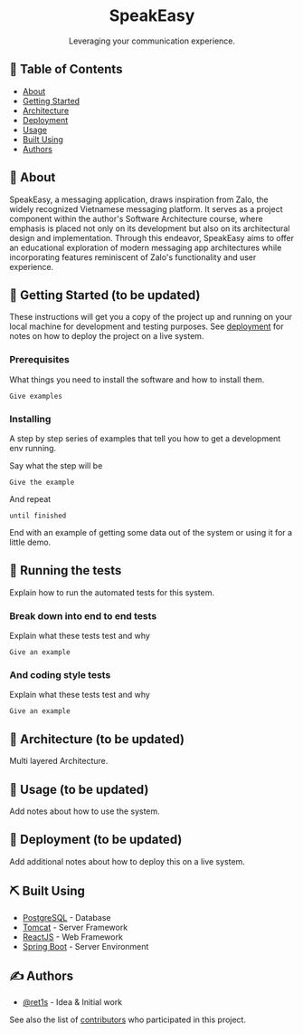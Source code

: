 <h1 align="center">SpeakEasy</h1>


<p align="center"> Leveraging your communication experience.
    <br> 
</p>

## 📝 Table of Contents
- [About](#about)
- [Getting Started](#getting_started)
- [Architecture](#architecture)
- [Deployment](#deployment)
- [Usage](#usage)
- [Built Using](#built_using)
- [Authors](#authors)

## 🧐 About <a name = "about"></a>
SpeakEasy, a messaging application, draws inspiration from Zalo, the widely recognized Vietnamese messaging platform. It serves as a project component within the author's Software Architecture course, where emphasis is placed not only on its development but also on its architectural design and implementation. Through this endeavor, SpeakEasy aims to offer an educational exploration of modern messaging app architectures while incorporating features reminiscent of Zalo's functionality and user experience.

## 🏁 Getting Started <a name = "getting_started"></a> (to be updated)
These instructions will get you a copy of the project up and running on your local machine for development and testing purposes. See [deployment](#deployment) for notes on how to deploy the project on a live system.

### Prerequisites
What things you need to install the software and how to install them.

```
Give examples
```

### Installing
A step by step series of examples that tell you how to get a development env running.

Say what the step will be

```
Give the example
```

And repeat

```
until finished
```

End with an example of getting some data out of the system or using it for a little demo.

## 🔧 Running the tests <a name = "tests"></a>
Explain how to run the automated tests for this system.

### Break down into end to end tests
Explain what these tests test and why

```
Give an example
```

### And coding style tests
Explain what these tests test and why

```
Give an example
```

## 🏰 Architecture <a name="architecture"></a> (to be updated)
Multi layered Architecture.

## 🎈 Usage <a name="usage"></a> (to be updated)
Add notes about how to use the system.

## 🚀 Deployment <a name = "deployment"></a> (to be updated)
Add additional notes about how to deploy this on a live system.

## ⛏️ Built Using <a name = "built_using"></a>
- [PostgreSQL](https://www.postgresql.org/) - Database
- [Tomcat](https://tomcat.apache.org/) - Server Framework
- [ReactJS](https://react.dev/) - Web Framework
- [Spring Boot](spring.io) - Server Environment

## ✍️ Authors <a name = "authors"></a>
- [@ret1s](https://github.com/ret1s) - Idea & Initial work

See also the list of [contributors](https://github.com/ret1s/speakeasy/contributors) who participated in this project.
